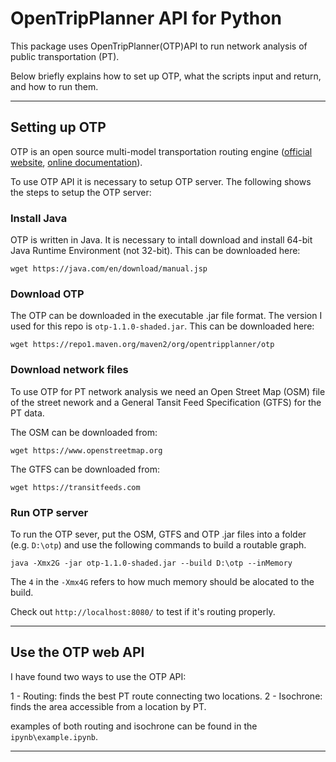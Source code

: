 # OpenTripPlanner API for Python

This package uses OpenTripPlanner(OTP)API to run network analysis of public transportation (PT).

Below briefly explains how to set up OTP, what the scripts input and return, and how to run them.

---

## Setting up OTP

OTP is an open source multi-model transportation routing engine ([official website](http://www.opentripplanner.org/), [online documentation](http://docs.opentripplanner.org/en/latest/)). 

To use OTP API it is necessary to setup OTP server. The following shows the steps to setup the OTP server:

### Install Java

OTP is written in Java. It is necessary to intall download and install 64-bit Java Runtime Environment (not 32-bit). This can be downloaded here:

```
wget https://java.com/en/download/manual.jsp
```

### Download OTP

The OTP can be downloaded in the executable .jar file format. The version I used for this repo is ```otp-1.1.0-shaded.jar```. This can be downloaded here:

```
wget https://repo1.maven.org/maven2/org/opentripplanner/otp
```

### Download network files

To use OTP for PT network analysis we need an Open Street Map (OSM) file of the street nework and a General Tansit Feed Specification (GTFS) for the PT data.

The OSM can be downloaded from:

```
wget https://www.openstreetmap.org
```

The GTFS can be downloaded from:

```
wget https://transitfeeds.com
```

### Run OTP server

To run the OTP sever, put the OSM, GTFS and OTP .jar files into a folder (e.g. ```D:\otp```) and use the following commands to build a routable graph.

```shell
java -Xmx2G -jar otp-1.1.0-shaded.jar --build D:\otp --inMemory
```

The ```4``` in the ```-Xmx4G``` refers to how much memory should be alocated to the build.

Check out ```http://localhost:8080/``` to test if it's routing properly.

---

## Use the OTP web API

I have found two ways to use the OTP API:

1 - Routing: finds the best PT route connecting two locations.
2 - Isochrone: finds the area accessible from a location by PT.

examples of both routing and isochrone can be found in the ```ipynb\example.ipynb```.

---
